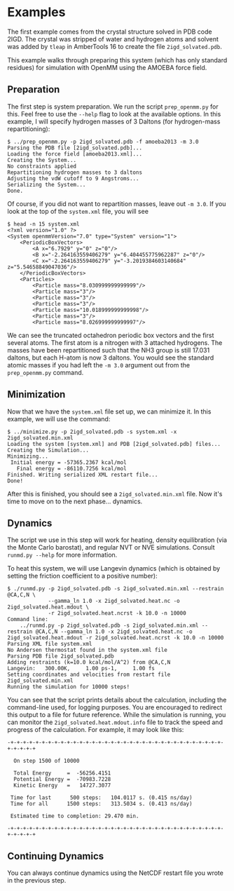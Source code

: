 Examples
========

The first example comes from the crystal structure solved in PDB code 2IGD. The
crystal was stripped of water and hydrogen atoms and solvent was added by
``tleap`` in AmberTools 16 to create the file ``2igd_solvated.pdb``.

This example walks through preparing this system (which has only standard
residues) for simulation with OpenMM using the AMOEBA force field.

Preparation
-----------

The first step is system preparation. We run the script ``prep_openmm.py`` for
this. Feel free to use the ``--help`` flag to look at the available options. In
this example, I will specify hydrogen masses of 3 Daltons (for hydrogen-mass
repartitioning):

```
$ ../prep_openmm.py -p 2igd_solvated.pdb -f amoeba2013 -m 3.0
Parsing the PDB file [2igd_solvated.pdb]...
Loading the force field [amoeba2013.xml]...
Creating the System...
No constraints applied
Repartitioning hydrogen masses to 3 daltons
Adjusting the vdW cutoff to 9 Angstroms...
Serializing the System...
Done.
```

Of course, if you did not want to repartition masses, leave out ``-m 3.0``.  If
you look at the top of the ``system.xml`` file, you will see

```
$ head -n 15 system.xml
<?xml version="1.0" ?>
<System openmmVersion="7.0" type="System" version="1">
	<PeriodicBoxVectors>
		<A x="6.7929" y="0" z="0"/>
		<B x="-2.264163559406279" y="6.404455775962287" z="0"/>
		<C x="-2.264163559406279" y="-3.2019384603140684" z="5.54658849047036"/>
	</PeriodicBoxVectors>
	<Particles>
		<Particle mass="8.030999999999999"/>
		<Particle mass="3"/>
		<Particle mass="3"/>
		<Particle mass="3"/>
		<Particle mass="10.018999999999998"/>
		<Particle mass="3"/>
		<Particle mass="8.026999999999997"/>
```

We can see the truncated octahedron periodic box vectors and the first several
atoms. The first atom is a nitrogen with 3 attached hydrogens. The masses have
been repartitioned such that the NH3 group is still 17.031 daltons, but each
H-atom is now 3 daltons. You would see the standard atomic masses if you had
left the ``-m 3.0`` argument out from the ``prep_openmm.py`` command.

Minimization
------------

Now that we have the ``system.xml`` file set up, we can minimize it. In this
example, we will use the command:

```
$ ../minimize.py -p 2igd_solvated.pdb -s system.xml -x 2igd_solvated.min.xml
Loading the system [system.xml] and PDB [2igd_solvated.pdb] files...
Creating the Simulation...
Minimizing...
 Initial energy = -57365.2367 kcal/mol
   Final energy = -86110.7256 kcal/mol
Finished. Writing serialized XML restart file...
Done!
```

After this is finished, you should see a ``2igd_solvated.min.xml`` file. Now
it's time to move on to the next phase... dynamics.

Dynamics
--------

The script we use in this step will work for heating, density equilibration (via
the Monte Carlo barostat), and regular NVT or NVE simulations. Consult
``runmd.py --help`` for more information.

To heat this system, we will use Langevin dynamics (which is obtained by setting
the friction coefficient to a positive number):

```
$ ./runmd.py -p 2igd_solvated.pdb -s 2igd_solvated.min.xml --restrain @CA,C,N \
             --gamma_ln 1.0 -x 2igd_solvated.heat.nc -o 2igd_solvated.heat.mdout \
             -r 2igd_solvated.heat.ncrst -k 10.0 -n 10000
Command line:
	../runmd.py -p 2igd_solvated.pdb -s 2igd_solvated.min.xml --restrain @CA,C,N --gamma_ln 1.0 -x 2igd_solvated.heat.nc -o 2igd_solvated.heat.mdout -r 2igd_solvated.heat.ncrst -k 10.0 -n 10000
Parsing XML file system.xml
No Andersen thermostat found in the system.xml file
Parsing PDB file 2igd_solvated.pdb
Adding restraints (k=10.0 kcal/mol/A^2) from @CA,C,N
Langevin:   300.00K,     1.00 ps-1,     1.00 fs
Setting coordinates and velocities from restart file 2igd_solvated.min.xml
Running the simulation for 10000 steps!
```

You can see that the script prints details about the calculation, including the
command-line used, for logging purposes. You are encouraged to redirect this
output to a file for future reference. While the simulation is running, you can
monitor the ``2igd_solvated.heat.mdout.info`` file to track the speed and
progress of the calculation. For example, it may look like this:

```
-+-+-+-+-+-+-+-+-+-+-+-+-+-+-+-+-+-+-+-+-+-+-+-+-+-+-+-+-+-+-+-+-+-+-+-+-+-+-+

  On step 1500 of 10000

  Total Energy     =  -56256.4151
  Potential Energy =  -70983.7228
  Kinetic Energy   =   14727.3077

 Time for last      500 steps:   104.0117 s. (0.415 ns/day)
 Time for all      1500 steps:   313.5034 s. (0.413 ns/day)

 Estimated time to completion: 29.470 min.

-+-+-+-+-+-+-+-+-+-+-+-+-+-+-+-+-+-+-+-+-+-+-+-+-+-+-+-+-+-+-+-+-+-+-+-+-+-+-+
```

Continuing Dynamics
-------------------

You can always continue dynamics using the NetCDF restart file you wrote in the
previous step.
